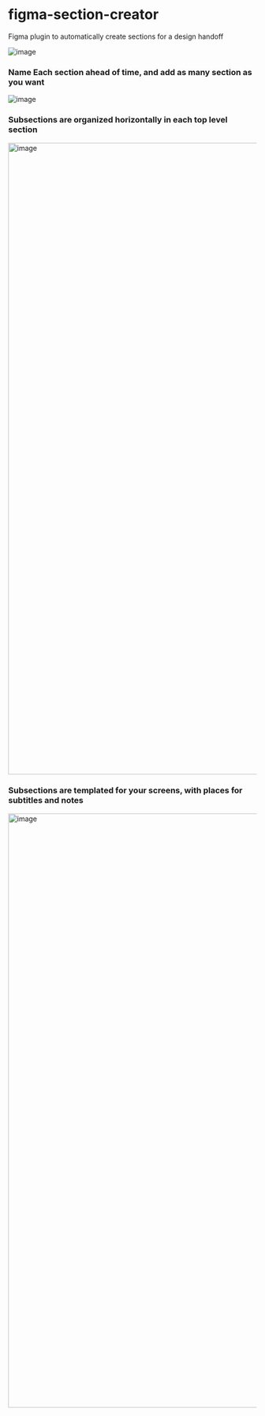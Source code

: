 # figma-section-creator
Figma plugin to automatically create sections for a design handoff

![image](https://github.com/user-attachments/assets/4726a826-1a8b-4bc8-92ee-78ca339db421)


### Name Each section ahead of time, and add as many section as you want
![image](https://github.com/user-attachments/assets/db331ce9-07ef-4e3a-a7e3-0aa90e42f8c2)


### Subsections are organized horizontally in each top level section
<img width="1279" alt="image" src="https://github.com/user-attachments/assets/db7e8a5e-6e56-44ce-b3b6-686b17e27710">


### Subsections are templated for your screens, with places for subtitles and notes
<img width="1203" alt="image" src="https://github.com/user-attachments/assets/1c64dbec-699a-403d-bcca-f87705fe09c8">

